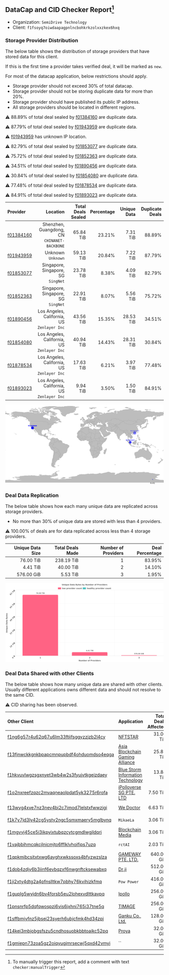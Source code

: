 ## DataCap and CID Checker Report[^1]
 - Organization: `SemiDrive Technology`
 - Client: `f1fsoyq7oiwdaapagpnlncbohkrkzolxxzkex6hxq`
### Storage Provider Distribution
The below table shows the distribution of storage providers that have stored data for this client.

If this is the first time a provider takes verified deal, it will be marked as `new`.

For most of the datacap application, below restrictions should apply.
 - Storage provider should not exceed 30% of total datacap.
 - Storage provider should not be storing duplicate data for more than 20%.
 - Storage provider should have published its public IP address.
 - All storage providers should be located in different regions.

⚠️ 88.89% of total deal sealed by [f01384160](https://filfox.info/en/address/f01384160) are duplicate data.

⚠️ 87.79% of total deal sealed by [f01943959](https://filfox.info/en/address/f01943959) are duplicate data.

⚠️ [f01943959](https://filfox.info/en/address/f01943959) has unknown IP location.

⚠️ 82.79% of total deal sealed by [f01853077](https://filfox.info/en/address/f01853077) are duplicate data.

⚠️ 75.72% of total deal sealed by [f01852363](https://filfox.info/en/address/f01852363) are duplicate data.

⚠️ 34.51% of total deal sealed by [f01890456](https://filfox.info/en/address/f01890456) are duplicate data.

⚠️ 30.84% of total deal sealed by [f01854080](https://filfox.info/en/address/f01854080) are duplicate data.

⚠️ 77.48% of total deal sealed by [f01878534](https://filfox.info/en/address/f01878534) are duplicate data.

⚠️ 84.91% of total deal sealed by [f01893023](https://filfox.info/en/address/f01893023) are duplicate data.

| Provider                                              |                                        Location | Total Deals Sealed | Percentage | Unique Data | Duplicate Deals |
| :---------------------------------------------------- | ----------------------------------------------: | -----------------: | ---------: | ----------: | --------------: |
| [f01384160](https://filfox.info/en/address/f01384160) | Shenzhen, Guangdong, CN<br/>`CHINANET-BACKBONE` |          65.84 TiB |     23.21% |    7.31 TiB |          88.89% |
| [f01943959](https://filfox.info/en/address/f01943959) |                           Unknown<br/>`Unknown` |          59.13 TiB |     20.84% |    7.22 TiB |          87.79% |
| [f01853077](https://filfox.info/en/address/f01853077) |          Singapore, Singapore, SG<br/>`SingNet` |          23.78 TiB |      8.38% |    4.09 TiB |          82.79% |
| [f01852363](https://filfox.info/en/address/f01852363) |          Singapore, Singapore, SG<br/>`SingNet` |          22.91 TiB |      8.07% |    5.56 TiB |          75.72% |
| [f01890456](https://filfox.info/en/address/f01890456) |  Los Angeles, California, US<br/>`Zenlayer Inc` |          43.56 TiB |     15.35% |   28.53 TiB |          34.51% |
| [f01854080](https://filfox.info/en/address/f01854080) |  Los Angeles, California, US<br/>`Zenlayer Inc` |          40.94 TiB |     14.43% |   28.31 TiB |          30.84% |
| [f01878534](https://filfox.info/en/address/f01878534) |  Los Angeles, California, US<br/>`Zenlayer Inc` |          17.63 TiB |      6.21% |    3.97 TiB |          77.48% |
| [f01893023](https://filfox.info/en/address/f01893023) |  Los Angeles, California, US<br/>`Zenlayer Inc` |           9.94 TiB |      3.50% |    1.50 TiB |          84.91% |

![Provider Distribution](https://raw.githubusercontent.com/data-preservation-programs/filplus-checker-assets/main/filecoin-project/filecoin-plus-large-datasets/issues/911/1671681881186.png)
### Deal Data Replication
The below table shows how each many unique data are replicated across storage providers.
- No more than 30% of unique data are stored with less than 4 providers.

⚠️ 100.00% of deals are for data replicated across less than 4 storage providers.

| Unique Data Size | Total Deals Made | Number of Providers | Deal Percentage |
| ---------------: | ---------------: | ------------------: | --------------: |
|        76.00 TiB |       238.19 TiB |                   1 |          83.95% |
|         4.41 TiB |        40.00 TiB |                   2 |          14.10% |
|       576.00 GiB |         5.53 TiB |                   3 |           1.95% |

![Replication Distribution](https://raw.githubusercontent.com/data-preservation-programs/filplus-checker-assets/main/filecoin-project/filecoin-plus-large-datasets/issues/911/1671681882054.png)
### Deal Data Shared with other Clients
The below table shows how many unique data are shared with other clients.
Usually different applications owns different data and should not resolve to the same CID.

⚠️ CID sharing has been observed.

| Other Client                                                                                                          | Application                                                                                                      | Total Deals Affected | Unique CIDs |        Verifier |
| :-------------------------------------------------------------------------------------------------------------------- | :--------------------------------------------------------------------------------------------------------------- | -------------------: | ----------: | --------------: |
| [f1ng6g57r4u62q67u6lm33ftijfsggyzzjzb2l4cy](https://filfox.info/en/address/f1ng6g57r4u62q67u6lm33ftijfsggyzzjzb2l4cy) | [NFTSTAR](https://github.com/filecoin-project/filecoin-plus-large-datasets/issues/960)                           |            31.06 TiB |         376 | LDN v3 multisig |
| [f13fjnwckkgnkbpapcmnpupbdf4ohduomdso4eqga](https://filfox.info/en/address/f13fjnwckkgnkbpapcmnpupbdf4ohduomdso4eqga) | [Asia Blockchain Gaming Alliance](https://github.com/filecoin-project/filecoin-plus-large-datasets/issues/872)   |            25.81 TiB |         165 | LDN v3 multisig |
| [f1hkvuvlwgzsgxnyet3wb4w2s3fyujvtkgeizdaey](https://filfox.info/en/address/f1hkvuvlwgzsgxnyet3wb4w2s3fyujvtkgeizdaey) | [Blue Storm Information Technology](https://github.com/filecoin-project/filecoin-plus-large-datasets/issues/323) |            13.84 TiB |         139 | LDN v3 multisig |
| [f1o2nxreefzqzc2mvaqneaolpdat5yk3275r6rofa](https://filfox.info/en/address/f1o2nxreefzqzc2mvaqneaolpdat5yk3275r6rofa) | [iPolloverse SG PTE\. LTD](https://github.com/filecoin-project/filecoin-plus-large-datasets/issues/767)          |             7.50 TiB |          45 | LDN v3 multisig |
| [f13wvg4xve7nz3nev4bi2c7imod7lelstxfwwzjgi](https://filfox.info/en/address/f13wvg4xve7nz3nev4bi2c7imod7lelstxfwwzjgi) | [We Doctor](https://github.com/filecoin-project/filecoin-plus-large-datasets/issues/962)                         |             6.63 TiB |          83 | LDN v3 multisig |
| [f1k7y7jd3ly42cg5ysty2ngc5smxmaery5mglbynq](https://filfox.info/en/address/f1k7y7jd3ly42cg5ysty2ngc5smxmaery5mglbynq) | `MikaeLa `                                                                                                       |             3.06 TiB |          13 | LDN v3 multisig |
| [f1mgvvj45ce5i3ikpyixtubqzcytcgmdlwgjldqri](https://filfox.info/en/address/f1mgvvj45ce5i3ikpyixtubqzcytcgmdlwgjldqri) | [Blockchain Media](https://github.com/filecoin-project/filecoin-plus-large-datasets/issues/1048)                 |             3.06 TiB |          21 | LDN v3 multisig |
| [f1vajbbihmcqkcjlnicmjto6fflklvhoifips7uzq](https://filfox.info/en/address/f1vajbbihmcqkcjlnicmjto6fflklvhoifips7uzq) | `rctAI`                                                                                                          |             2.03 TiB |          64 | LDN v3 multisig |
| [f1qpkmibcsitxtxwg6ayghxwkssoxs4bfyzwzslza](https://filfox.info/en/address/f1qpkmibcsitxtxwg6ayghxwkssoxs4bfyzwzslza) | [GAMEWAY PTE\. LTD\.](https://github.com/filecoin-project/filecoin-plus-large-datasets/issues/158)               |           640.00 GiB |           2 |       LDN # 158 |
| [f1dob4zdjy6b3iinf6evbqzxf6nwgnftcksewabxq](https://filfox.info/en/address/f1dob4zdjy6b3iinf6evbqzxf6nwgnftcksewabxq) | [Dr\.ji](https://github.com/filecoin-project/filecoin-plus-large-datasets/issues/793)                            |           512.00 GiB |          16 | LDN v3 multisig |
| [f1ji2xty4dtg2a4pfnslltkw7pbhy76kvihizkfmq](https://filfox.info/en/address/f1ji2xty4dtg2a4pfnslltkw7pbhy76kvihizkfmq) | `Pow Power`                                                                                                      |           416.00 GiB |           2 | LDN v3 multisig |
| [f1guplg5wyjdn6bv4forsb5eu2lohexvdlttkavpq](https://filfox.info/en/address/f1guplg5wyjdn6bv4forsb5eu2lohexvdlttkavpq) | [Ipollo](https://github.com/filecoin-project/filecoin-plus-large-datasets/issues/168)                            |           256.00 GiB |           1 |       LDN # 168 |
| [f1pnsnrfp5dqfqwospzj6vis6jxhni765i37tne5q](https://filfox.info/en/address/f1pnsnrfp5dqfqwospzj6vis6jxhni765i37tne5q) | [TIMAGE](https://github.com/filecoin-project/filecoin-plus-large-datasets/issues/302)                            |           256.00 GiB |           1 | LDN v3 multisig |
| [f1sffbmjyfnz5jbsej23syerh6ubjcfmk4hd34zpi](https://filfox.info/en/address/f1sffbmjyfnz5jbsej23syerh6ubjcfmk4hd34zpi) | [Ganku Co\., Ltd\.](https://github.com/filecoin-project/filecoin-plus-large-datasets/issues/1028)                |           128.00 GiB |           4 | LDN v3 multisig |
| [f14kei3mbjobgsfszu5cndhosuobkbbtoaikc52pq](https://filfox.info/en/address/f14kei3mbjobgsfszu5cndhosuobkbbtoaikc52pq) | [Proya](https://github.com/filecoin-project/filecoin-plus-large-datasets/issues/295)                             |            32.00 GiB |           1 | LDN v3 multisig |
| [f1gmiepn73zoa5gz2oiqyugjmrsecwj5qxd42vmyi](https://filfox.info/en/address/f1gmiepn73zoa5gz2oiqyugjmrsecwj5qxd42vmyi) | ``                                                                                                               |            32.00 GiB |           1 | LDN v3 multisig |

[^1]: To manually trigger this report, add a comment with text `checker:manualTrigger`
